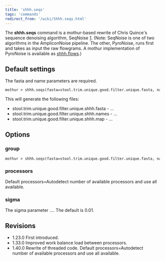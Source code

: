 ```yaml
---
title: 'shhh.seqs'
tags: 'commands'
redirect_from: '/wiki/Shhh.seqs.html'
---
```

The **shhh.seqs** command is a mothur-based rewrite
of Chris Quince\'s sequence denoising algorithm, SeqNoise
[1](https://code.google.com/p/ampliconnoise/). (Note: SeqNoise is one of
two algorithms in the AmpliconNoise pipeline. The other, PyroNoise, runs
first and takes as input the raw flowgrams. A mothur implementation of
PyroNoise is available as [shhh.flows](shhh.flows).)

## Default settings

The fasta and name parameters are required.

    mothur > shhh.seqs(fasta=stool.trim.unique.good.filter.unique.fasta, name=stool.trim.unique.good.filter.names)

This will generate the following files:

-   stool.trim.unique.good.filter.unique.shhh.fasta - \...
-   stool.trim.unique.good.filter.unique.shhh.names - \...
-   stool.trim.unique.good.filter.unique.shhh.map - \...

## Options

### group

    mothur > shhh.seqs(fasta=stool.trim.unique.good.filter.unique.fasta, name=stool.trim.unique.good.filter.names, group=stool.good.groups)

### processors

Default processors=Autodetect number of available processors and use all
available.

### sigma

The sigma parameter \.... The default is 0.01.

## Revisions

-   1.23.0 First introduced.
-   1.33.0 Improved work balance load between processors.
-   1.40.0 Rewrite of threaded code. Default processors=Autodetect
    number of available processors and use all available.


